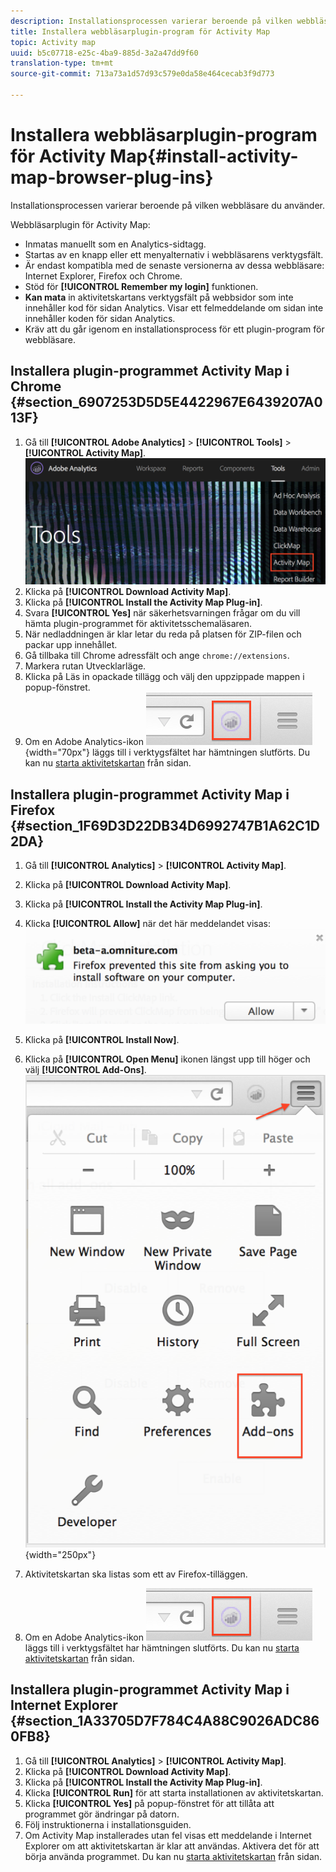 ```yaml
---
description: Installationsprocessen varierar beroende på vilken webbläsare du använder.
title: Installera webbläsarplugin-program för Activity Map
topic: Activity map
uuid: b5c07718-e25c-4ba9-885d-3a2a47dd9f60
translation-type: tm+mt
source-git-commit: 713a73a1d57d93c579e0da58e464cecab3f9d773

---
```



# Installera webbläsarplugin-program för Activity Map{#install-activity-map-browser-plug-ins}

Installationsprocessen varierar beroende på vilken webbläsare du använder.

Webbläsarplugin för Activity Map:

* Inmatas manuellt som en Analytics-sidtagg.
* Startas av en knapp eller ett menyalternativ i webbläsarens verktygsfält.
* Är endast kompatibla med de senaste versionerna av dessa webbläsare: Internet Explorer, Firefox och Chrome.
* Stöd för **[!UICONTROL Remember my login]** funktionen.
* **Kan mata** in aktivitetskartans verktygsfält på webbsidor som inte innehåller kod för sidan Analytics. Visar ett felmeddelande om sidan inte innehåller koden för sidan Analytics.
* Kräv att du går igenom en installationsprocess för ett plugin-program för webbläsare.

## Installera plugin-programmet Activity Map i Chrome {#section_6907253D5D5E4422967E6439207A013F}

1. Gå till **[!UICONTROL Adobe Analytics]** > **[!UICONTROL Tools]** > **[!UICONTROL Activity Map]**.  ![](assets/install_am.png)
1. Klicka på **[!UICONTROL Download Activity Map]**.
1. Klicka på **[!UICONTROL Install the Activity Map Plug-in]**.
1. Svara **[!UICONTROL Yes]** när säkerhetsvarningen frågar om du vill hämta plugin-programmet för aktivitetsschemaläsaren.
1. När nedladdningen är klar letar du reda på platsen för ZIP-filen och packar upp innehållet.
1. Gå tillbaka till Chrome adressfält och ange `chrome://extensions`.
1. Markera rutan Utvecklarläge.
1. Klicka på Läs in opackade tillägg och välj den uppzippade mappen i popup-fönstret.
1. Om en Adobe Analytics-ikon ![](assets/an_icon.png){width=&quot;70px&quot;} läggs till i verktygsfältet har hämtningen slutförts. Du kan nu [starta aktivitetskartan](/help/analyze/activity-map/activitymap-getting-started/activitymap-getting-started-users/activitymap-launch.md) från sidan.

## Installera plugin-programmet Activity Map i Firefox {#section_1F69D3D22DB34D6992747B1A62C1D2DA}

1. Gå till **[!UICONTROL Analytics]** > **[!UICONTROL Activity Map]**.

1. Klicka på **[!UICONTROL Download Activity Map]**.
1. Klicka på **[!UICONTROL Install the Activity Map Plug-in]**.
1. Klicka **[!UICONTROL Allow]** när det här meddelandet visas: ![](assets/firefox_install2.png)
1. Klicka på **[!UICONTROL Install Now]**.
1. Klicka på **[!UICONTROL Open Menu]** ikonen längst upp till höger och välj **[!UICONTROL Add-Ons]**. ![](assets/firefox_install3.png){width=&quot;250px&quot;}
1. Aktivitetskartan ska listas som ett av Firefox-tilläggen.
1. Om en Adobe Analytics-ikon ![](assets/an_icon.png) läggs till i verktygsfältet har hämtningen slutförts. Du kan nu [starta aktivitetskartan](/help/analyze/activity-map/activitymap-getting-started/activitymap-getting-started-users/activitymap-launch.md) från sidan.

## Installera plugin-programmet Activity Map i Internet Explorer {#section_1A33705D7F784C4A88C9026ADC860FB8}

1. Gå till **[!UICONTROL Analytics]** > **[!UICONTROL Activity Map]**.
1. Klicka på **[!UICONTROL Download Activity Map]**.
1. Klicka på **[!UICONTROL Install the Activity Map Plug-in]**.
1. Klicka **[!UICONTROL Run]** för att starta installationen av aktivitetskartan.
1. Klicka **[!UICONTROL Yes]** på popup-fönstret för att tillåta att programmet gör ändringar på datorn.
1. Följ instruktionerna i installationsguiden.
1. Om Activity Map installerades utan fel visas ett meddelande i Internet Explorer om att aktivitetskartan är klar att användas. Aktivera det för att börja använda programmet. Du kan nu [starta aktivitetskartan](/help/analyze/activity-map/activitymap-getting-started/activitymap-getting-started-users/activitymap-launch.md) från sidan.
